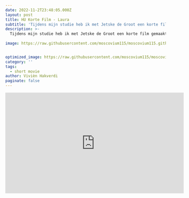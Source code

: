 ```yaml
---
date: 2022-11-2T23:48:05.000Z
layout: post
title: HU Korte Film - Laura
subtitle: 'Tijdens mijn studie heb ik met Jetske de Groot een korte film gemaakt met als onderwerp eenzaamheid. Ik had als taak de script, de cameravoering en montage.'
description: >-
  Tijdens mijn studie heb ik met Jetske de Groot een korte film gemaakt met als onderwerp eenzaamheid. Ik had als taak de script, de cameravoering en montage.
 
image: https://raw.githubusercontent.com/moscovium115/moscovium115.github.io/master/assets/img/Screenshot%20from%202022-12-03%2014-11-22.png


optimized_image: https://raw.githubusercontent.com/moscovium115/moscovium115.github.io/master/assets/img/Screenshot%20from%202022-12-03%2014-11-22.png
category: ''
tags:
  - short movie
author: Vivièn Hakverdi
paginate: false
---
```


<iframe width="560" height="315" src="https://www.youtube.com/embed/SHN4oW63A4s" title="YouTube video player" frameborder="0" allow="accelerometer; autoplay; clipboard-write; encrypted-media; gyroscope; picture-in-picture" allowfullscreen></iframe>


